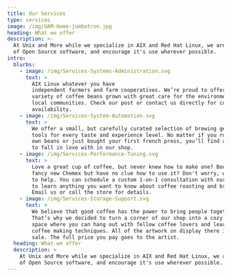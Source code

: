 ```yaml
---
title: Our Services
type: services
image: /img/UAM-Home-jumbotron.jpg
heading: What we offer
description: >-
  At Unix and More while we specialize in AIX and Red Hat Linux, we are big fans
  of Open Source software, and encourage it's use wherever possible.  
intro:
  blurbs:
    - image: /img/Services-Systems-Administration.svg
      text: >
        AIX Linux whatever you have
        independent farmers and farm cooperatives. We’re proud to offer a
        variety of coffee beans grown with great care for the environment and
        local communities. Check our post or contact us directly for current
        availability.
    - image: /img/Services-System-Automation.svg
      text: >
        We offer a small, but carefully curated selection of brewing gear and
        tools for every taste and experience level. No matter if you roast your
        own beans or just bought your first french press, you’ll find a gadget
        to fall in love with in our shop.
    - image: /img/Services-Performance-Tuning.svg
      text: >
        Love a great cup of coffee, but never knew how to make one? Bought a
        fancy new Chemex but have no clue how to use it? Don't worry, we’re here
        to help. You can schedule a custom 1-on-1 consultation with our baristas
        to learn anything you want to know about coffee roasting and brewing.
        Email us or call the store for details.
    - image: /img/Services-Storage-Support.svg
      text: >
        We believe that good coffee has the power to bring people together.
        That’s why we decided to turn a corner of our shop into a cozy meeting
        space where you can hang out with fellow coffee lovers and learn about
        coffee making techniques. All of the artwork on display there is for
        sale. The full price you pay goes to the artist.
  heading: What we offer
  description: >
    At Unix and More while we specialize in AIX and Red Hat Linux, we are big fans
    of Open Source software, and encourage it's use wherever possible.  
---
```

